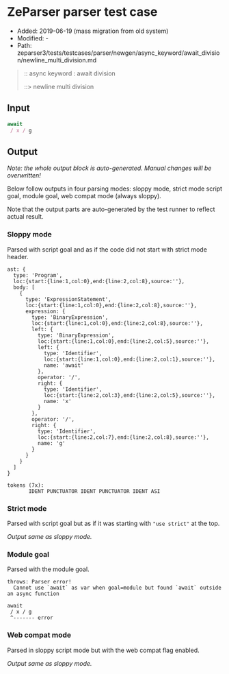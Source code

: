 # ZeParser parser test case

- Added: 2019-06-19 (mass migration from old system)
- Modified: -
- Path: zeparser3/tests/testcases/parser/newgen/async_keyword/await_division/newline_multi_division.md

> :: async keyword : await division
>
> ::> newline multi division

## Input

`````js
await 
 / x / g
`````

## Output

_Note: the whole output block is auto-generated. Manual changes will be overwritten!_

Below follow outputs in four parsing modes: sloppy mode, strict mode script goal, module goal, web compat mode (always sloppy).

Note that the output parts are auto-generated by the test runner to reflect actual result.

### Sloppy mode

Parsed with script goal and as if the code did not start with strict mode header.

`````
ast: {
  type: 'Program',
  loc:{start:{line:1,col:0},end:{line:2,col:8},source:''},
  body: [
    {
      type: 'ExpressionStatement',
      loc:{start:{line:1,col:0},end:{line:2,col:8},source:''},
      expression: {
        type: 'BinaryExpression',
        loc:{start:{line:1,col:0},end:{line:2,col:8},source:''},
        left: {
          type: 'BinaryExpression',
          loc:{start:{line:1,col:0},end:{line:2,col:5},source:''},
          left: {
            type: 'Identifier',
            loc:{start:{line:1,col:0},end:{line:2,col:1},source:''},
            name: 'await'
          },
          operator: '/',
          right: {
            type: 'Identifier',
            loc:{start:{line:2,col:3},end:{line:2,col:5},source:''},
            name: 'x'
          }
        },
        operator: '/',
        right: {
          type: 'Identifier',
          loc:{start:{line:2,col:7},end:{line:2,col:8},source:''},
          name: 'g'
        }
      }
    }
  ]
}

tokens (7x):
       IDENT PUNCTUATOR IDENT PUNCTUATOR IDENT ASI
`````

### Strict mode

Parsed with script goal but as if it was starting with `"use strict"` at the top.

_Output same as sloppy mode._

### Module goal

Parsed with the module goal.

`````
throws: Parser error!
  Cannot use `await` as var when goal=module but found `await` outside an async function

await
 / x / g
 ^------- error
`````


### Web compat mode

Parsed in sloppy script mode but with the web compat flag enabled.

_Output same as sloppy mode._
